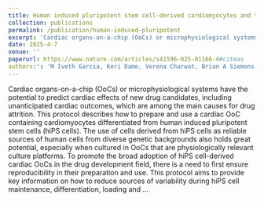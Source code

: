 ```yaml
---
title: Human induced pluripotent stem cell-derived cardiomyocytes and their use in a cardiac organ-on-a-chip to assay electrophysiology, calcium and contractility
collection: publications
permalink: /publication/human-induced-pluripotent
excerpt: 'Cardiac organs-on-a-chip (OoCs) or microphysiological systems have the potential to predict cardiac effects of new drug candidates, including unanticipated cardiac outcomes, which are among the main causes for drug attrition'
date: 2025-4-7
venue: ''
paperurl: https://www.nature.com/articles/s41596-025-01166-4#citeas
authors:': 'M Iveth Garcia, Keri Dame, Verena Charwat, Brian A Siemons, Henrik Finsberg, Bhavya Bhardwaj, Ryosuke Yokosawa, Ishan Goswami, Dylan Bruckner, Samuel T Wall, Kevin A Ford, Kevin E Healy, Alexandre JS Ribeiro'
---
```


Cardiac organs-on-a-chip (OoCs) or microphysiological systems have the potential to predict cardiac effects of new drug candidates, including unanticipated cardiac outcomes, which are among the main causes for drug attrition. This protocol describes how to prepare and use a cardiac OoC containing cardiomyocytes differentiated from human induced pluripotent stem cells (hiPS cells). The use of cells derived from hiPS cells as reliable sources of human cells from diverse genetic backgrounds also holds great potential, especially when cultured in OoCs that are physiologically relevant culture platforms. To promote the broad adoption of hiPS cell-derived cardiac OoCs in the drug development field, there is a need to first ensure reproducibility in their preparation and use. This protocol aims to provide key information on how to reduce sources of variability during hiPS cell maintenance, differentiation, loading and …
